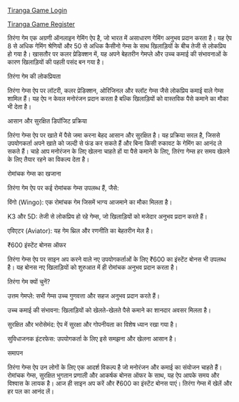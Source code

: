 [Tiranga Game Login](https://tirangalogin.org/)

[Tiranga Game Register](https://tirangalogin.org/)

तिरंगा गेम एक अग्रणी ऑनलाइन गेमिंग ऐप है, जो भारत में असाधारण गेमिंग अनुभव प्रदान करता है। यह ऐप 8 से अधिक गेमिंग श्रेणियों और 50 से अधिक कैसीनो गेम्स के साथ खिलाड़ियों के बीच तेजी से लोकप्रिय हो गया है। खासतौर पर कलर प्रेडिक्शन में, यह अपने बेहतरीन गेमप्ले और उच्च कमाई की संभावनाओं के कारण खिलाड़ियों की पहली पसंद बन गया है।

तिरंगा गेम की लोकप्रियता

तिरंगा गेम्स ऐप पर लॉटरी, कलर प्रेडिक्शन, ओरिजिनल और स्लॉट गेम्स जैसे लोकप्रिय कमाई वाले गेम्स शामिल हैं। यह ऐप न केवल मनोरंजन प्रदान करता है बल्कि खिलाड़ियों को वास्तविक पैसे कमाने का मौका भी देता है।

आसान और सुरक्षित डिपॉजिट प्रक्रिया

तिरंगा गेम्स ऐप पर खाते में पैसे जमा करना बेहद आसान और सुरक्षित है। यह प्रक्रिया सरल है, जिससे उपयोगकर्ता अपने खाते को जल्दी से फंड कर सकते हैं और बिना किसी रुकावट के गेमिंग का आनंद ले सकते हैं। चाहे आप मनोरंजन के लिए खेलना चाहते हों या पैसे कमाने के लिए, तिरंगा गेम्स हर समय खेलने के लिए तैयार रहने का विकल्प देता है।

रोमांचक गेम्स का खजाना

तिरंगा गेम ऐप पर कई रोमांचक गेम्स उपलब्ध हैं, जैसे:

विंगो (Wingo): एक रोमांचक गेम जिसमें भाग्य आजमाने का मौका मिलता है।

K3 और 5D: तेजी से लोकप्रिय हो रहे गेम्स, जो खिलाड़ियों को मजेदार अनुभव प्रदान करते हैं।

एविएटर (Aviator): यह गेम थ्रिल और रणनीति का बेहतरीन मेल है।

₹600 इंस्टेंट बोनस ऑफर

तिरंगा गेम्स ऐप पर साइन अप करने वाले नए उपयोगकर्ताओं के लिए ₹600 का इंस्टेंट बोनस भी उपलब्ध है। यह बोनस नए खिलाड़ियों को शुरुआत में ही रोमांचक अनुभव प्रदान करता है।

तिरंगा गेम क्यों चुनें?

उत्तम गेमप्ले: सभी गेम्स उच्च गुणवत्ता और सहज अनुभव प्रदान करते हैं।

उच्च कमाई की संभावना: खिलाड़ियों को खेलते-खेलते पैसे कमाने का शानदार अवसर मिलता है।

सुरक्षित और भरोसेमंद: ऐप में सुरक्षा और गोपनीयता का विशेष ध्यान रखा गया है।

सुविधाजनक इंटरफेस: उपयोगकर्ता के लिए इसे समझना और खेलना आसान है।

समापन

तिरंगा गेम्स ऐप उन लोगों के लिए एक आदर्श विकल्प है जो मनोरंजन और कमाई का संयोजन चाहते हैं। रोमांचक गेम्स, सुरक्षित भुगतान प्रणाली और आकर्षक बोनस ऑफर के साथ, यह ऐप आपके समय और विश्वास के लायक है। आज ही साइन अप करें और ₹600 का इंस्टेंट बोनस पाएं। तिरंगा गेम्स में खेलें और हर पल का आनंद लें।

